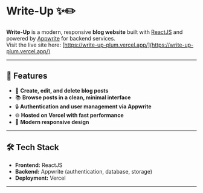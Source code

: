 # Write-Up ✨✏️

**Write-Up** is a modern, responsive **blog website** built with [ReactJS](https://reactjs.org/) and powered by [Appwrite](https://appwrite.io/) for backend services.  
Visit the live site here: [https://write-up-plum.vercel.app/](https://write-up-plum.vercel.app/)

---

## 🚀 Features

- 📝 **Create, edit, and delete blog posts**
- 📚 **Browse posts in a clean, minimal interface**
- 🔒 **Authentication and user management via Appwrite**
- 🌐 **Hosted on Vercel with fast performance**
- 🎨 **Modern responsive design**

---

## 🛠 Tech Stack

- **Frontend:** ReactJS
- **Backend:** Appwrite (authentication, database, storage)
- **Deployment:** Vercel

---
